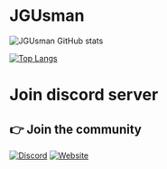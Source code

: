 # JGUsman
![JGUsman GitHub stats](https://github-readme-stats-git-masterrstaa-rickstaa.vercel.app/api?username=JGUsman007&show_icons=true&theme=react)

[![Top Langs](https://github-readme-stats.vercel.app/api/top-langs/?username=JGUsman007&&layout=compact&theme=react)](https://github.com/JGUsman007/JGUsman007)


# Join discord server
## 👉 Join the community
[![Discord](https://img.shields.io/badge/Discord-%237289DA.svg?style=for-the-badge&logo=discord&logoColor=white)](https://discord.gg/HWejPwZgvQ)
[![Website](https://img.shields.io/badge/Website-%23e62e56.svg?style=for-the-badge&logo=website&logoColor=white)](https://discord.gg/HWejPwZgvQ)

